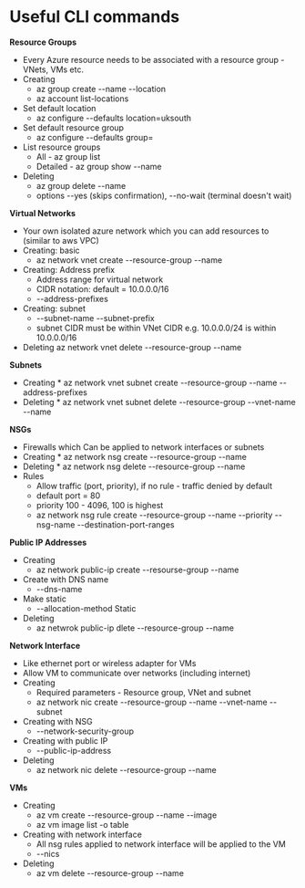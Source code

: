 # Useful CLI commands
**Resource Groups**
* Every Azure resource needs to be associated with a resource group - VNets, VMs etc.
* Creating
    * az group create --name <enter-name> --location <location>
    * az account list-locations 
* Set default location
    * az configure --defaults location=uksouth
* Set default resource group
    * az configure --defaults group=<enter-rgroup-name>
* List resource groups
    * All - az group list
    * Detailed - az group show --name <enter-name>
* Deleting
  * az group delete --name <enter-name>
  * options --yes (skips confirmation), --no-wait (terminal doesn't wait)
  
**Virtual Networks**
* Your own isolated azure network which you can add resources to (similar to aws VPC)
* Creating: basic
    * az network vnet create --resource-group <rgroup> --name <name>
* Creating: Address prefix
    * Address range for virtual network
    * CIDR notation: default = 10.0.0.0/16
    * --address-prefixes <enter CIDR>
* Creating: subnet
    * --subnet-name <name> --subnet-prefix <enter CIDR>
    * subnet CIDR must be within VNet CIDR e.g. 10.0.0.0/24 is within 10.0.0.0/16
* Deleting az network vnet delete --resource-group <name> --name <VNet name>

**Subnets**
* Creating
      * az network vnet subnet create --resource-group <r-grp> --name <name> --address-prefixes <CIDR>
* Deleting
      * az network vnet subnet delete --resource-group <r-grp> --vnet-name <vnet> --name <name>

**NSGs**
* Firewalls which Can be applied to network interfaces or subnets
* Creating
      * az network nsg create --resource-group <r-grp> --name <name>
* Deleting
      * az network nsg delete --resource-group <r-grp> --name <name>
* Rules
   * Allow traffic (port, priority), if no rule - traffic denied by default
   * default port = 80
   * priority 100 - 4096, 100 is highest
   * az network nsg rule create --resource-group <r-grp> --name <name> --priority <number> --nsg-name <nsg> --destination-port-ranges <number>
   
**Public IP Addresses**
* Creating
   * az network public-ip create --resourse-group <r-grp> --name <name>
* Create with DNS name
   * --dns-name <unique-dns-name>
* Make static
   * --allocation-method Static
* Deleting
   * az netwrok public-ip dlete --resource-group <r-grp> --name <name>
   
**Network Interface**
* Like ethernet port or wireless adapter for VMs
* Allow VM to communicate over networks (including internet)
* Creating
   * Required parameters - Resource group, VNet and subnet
   * az network nic create --resource-group <r-grp> --name <name> --vnet-name <vnet> --subnet <subnet>
* Creating with NSG
   * --network-security-group <NSG>
* Creating with public IP
   * --public-ip-address <name>
* Deleting
   * az network nic delete --resource-group <r-grp> --name <name>
   
**VMs**
* Creating   
   * az vm create --resource-group <r-grp> --name <name> --image <OS image>
   * az vm image list -o table
* Creating with network interface
   * All nsg rules applied to network interface will be applied to the VM
   * --nics <network-interface>
* Deleting
   * az vm delete --resource-group <r-grp> --name <name>
